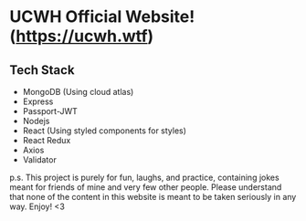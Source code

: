 # UCWH Official Website! (https://ucwh.wtf)

## Tech Stack
- MongoDB (Using cloud atlas)
- Express
- Passport-JWT
- Nodejs
- React (Using styled components for styles)
- React Redux
- Axios
- Validator 

p.s. This project is purely for fun, laughs, and practice, containing jokes meant for 
friends of mine and very few other people. Please understand that none of the content
in this website is meant to be taken seriously in any way. Enjoy! <3
